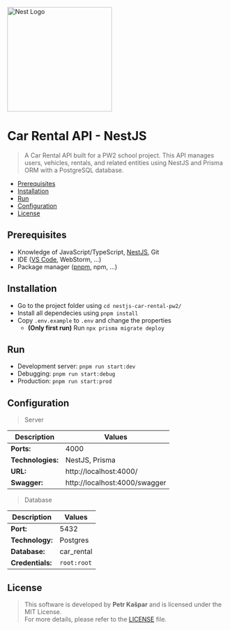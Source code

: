 <a href="http://nestjs.com/" target="blank"><img src="https://nestjs.com/img/logo.svg" width="240" alt="Nest Logo" /></a>

# Car Rental API - NestJS

> A Car Rental API built for a PW2 school project. This API manages users, vehicles, rentals, and related entities using NestJS and Prisma ORM with a PostgreSQL database.

- [Prerequisites](#Prerequisites)
- [Installation](#Installation)
- [Run](#Run)
- [Configuration](#Configuration)
- [License](#License)

## Prerequisites

- Knowledge of JavaScript/TypeScript, [NestJS](https://nestjs.com/), Git
- IDE ([VS Code](https://code.visualstudio.com/), WebStorm, ...)
- Package manager ([pnpm](https://pnpm.io/installation), npm, ...)

## Installation

- Go to the project folder using `cd nestjs-car-rental-pw2/`
- Install all dependecies using `pnpm install`
- Copy `.env.example` to `.env` and change the properties
  - **(Only first run)** Run `npx prisma migrate deploy`

## Run

- Development server: `pnpm run start:dev`
- Debugging: `pnpm run start:debug`
- Production: `pnpm run start:prod`

## Configuration

> Server

| Description       | Values                        |
| ----------------- | ----------------------------- |
| **Ports:**        | 4000                          |
| **Technologies:** | NestJS, Prisma                |
| **URL:**          | http://localhost:4000/        |
| **Swagger:**      | http://localhost:4000/swagger |

> Database

| Description      | Values      |
| ---------------- | ----------- |
| **Port:**        | 5432        |
| **Technology:**  | Postgres    |
| **Database:**    | car_rental  |
| **Credentials:** | `root:root` |

## License

> This software is developed by **Petr Kašpar** and is licensed under the MIT License.  
> For more details, please refer to the [LICENSE](./LICENSE) file.
